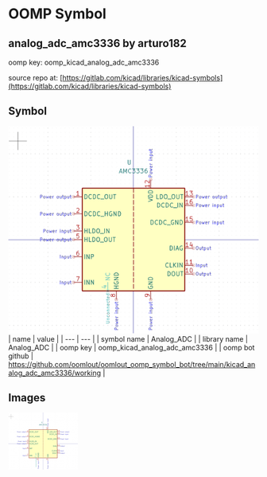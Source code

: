 # OOMP Symbol  
## analog_adc_amc3336  by arturo182  
  
oomp key: oomp_kicad_analog_adc_amc3336  
  
source repo at: [https://gitlab.com/kicad/libraries/kicad-symbols](https://gitlab.com/kicad/libraries/kicad-symbols)  
## Symbol  
  
[![working.png](working_600.png)](working.png)  
| name | value | 
| --- | --- | 
| symbol name | Analog_ADC | 
| library name | Analog_ADC | 
| oomp key | oomp_kicad_analog_adc_amc3336 | 
| oomp bot github | https://github.com/oomlout/oomlout_oomp_symbol_bot/tree/main/kicad_analog_adc_amc3336/working | 
## Images  
  
[![working.png](working_140.png)](working.png)  
